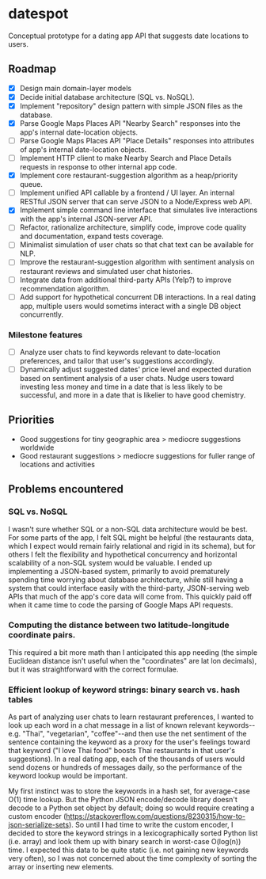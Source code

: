 # datespot
Conceptual prototype for a dating app API that suggests date locations to users.

## Roadmap

- [x] Design main domain-layer models
- [x] Decide initial database architecture (SQL vs. NoSQL).
- [x] Implement "repository" design pattern with simple JSON files as the database.
- [x] Parse Google Maps Places API "Nearby Search" responses into the app's internal date-location objects.
- [ ] Parse Google Maps Places API "Place Details" responses into attributes of app's internal date-location objects.
- [ ] Implement HTTP client to make Nearby Search and Place Details requests in response to other internal app code.
- [X] Implement core restaurant-suggestion algorithm as a heap/priority queue.
- [ ] Implement unified API callable by a frontend / UI layer. An internal RESTful JSON server that can serve JSON to a Node/Express web API.
- [X] Implement simple command line interface that simulates live interactions with the app's internal JSON-server API.
- [ ] Refactor, rationalize architecture, simplify code, improve code quality and documentation, expand tests coverage.
- [ ] Minimalist simulation of user chats so that chat text can be available for NLP. 
- [ ] Improve the restaurant-suggestion algorithm with sentiment analysis on restaurant reviews and simulated user chat histories.
- [ ] Integrate data from additional third-party APIs (Yelp?) to improve recommendation algorithm.
- [ ] Add support for hypothetical concurrent DB interactions. In a real dating app, multiple users would sometims interact with a single DB object concurrently.

### Milestone features
- [ ] Analyze user chats to find keywords relevant to date-location preferences, and tailor that user's suggestions accordingly.
- [ ] Dynamically adjust suggested dates' price level and expected duration based on sentiment analysis of a user chats. Nudge users toward investing less money and time in a date that is less likely to be successful, and more in a date that is likelier to have good chemistry.

## Priorities

* Good suggestions for tiny geographic area > mediocre suggestions worldwide
* Good restaurant suggestions > mediocre suggestions for fuller range of locations and activities

## Problems encountered

### SQL vs. NoSQL
  I wasn't sure whether SQL or a non-SQL data architecture would be best. For some parts of the app, I felt SQL might be helpful (the restaurants data, which I expect would remain fairly relational and rigid in its schema), but for others I felt the flexibility and hypothetical concurrency and horizontal scalability of a non-SQL system would be valuable. I ended up implementing a JSON-based system, primarily to avoid prematurely spending time worrying about database architecture, while still having a system that could interface easily with the third-party, JSON-serving web APIs that much of the app's core data will come from. This quickly paid off when it came time to code the parsing of Google Maps API requests. 
  
### Computing the distance between two latitude-longitude coordinate pairs.
  This required a bit more math than I anticipated this app needing (the simple Euclidean distance isn't useful when the "coordinates" are lat lon decimals), but it was straightforward with the correct formulae.
  
### Efficient lookup of keyword strings: binary search vs. hash tables
  As part of analyzing user chats to learn restaurant preferences, I wanted to look up each word in a chat message in a list of known relevant keywords--e.g. "Thai", "vegetarian", "coffee"--and then use the net sentiment of the sentence containing the keyword as a proxy for the user's feelings toward that keyword ("I love Thai food" boosts Thai restaurants in that user's suggestions). In a real dating app, each of the thousands of users would send dozens or hundreds of messages daily, so the performance of the keyword lookup would be important. 
  
  My first instinct was to store the keywords in a hash set, for average-case O(1) time lookup. But the Python JSON encode/decode library doesn't decode to a Python set object by default; doing so would require creating a custom encoder (https://stackoverflow.com/questions/8230315/how-to-json-serialize-sets). So until I had time to write the custom encoder, I decided to store the keyword strings in a lexicographically sorted Python list (i.e. array) and look them up with binary search in worst-case O(log(n)) time. I expected this data to be quite static (i.e. not gaining new keywords very often), so I was not concerned about the time complexity of sorting the array or inserting new elements.

